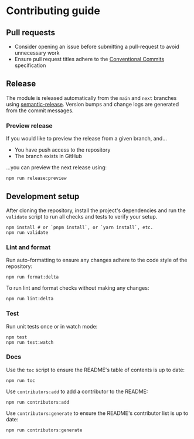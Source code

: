 # Contributing guide

## Pull requests

- Consider opening an issue before submitting a pull-request to avoid unnecessary work
- Ensure pull request titles adhere to the [Conventional Commits][] specification

[conventional commits]: https://www.conventionalcommits.org/

## Release

The module is released automatically from the `main` and `next` branches using [semantic-release][]. Version bumps and change logs are generated from the commit messages.

[semantic-release]: https://github.com/semantic-release/semantic-release

### Preview release

If you would like to preview the release from a given branch, and...

- You have push access to the repository
- The branch exists in GitHub

...you can preview the next release using:

```shell
npm run release:preview
```

## Development setup

After cloning the repository, install the project's dependencies and run the `validate` script to run all checks and tests to verify your setup.

```shell
npm install # or `pnpm install`, or `yarn install`, etc.
npm run validate
```

### Lint and format

Run auto-formatting to ensure any changes adhere to the code style of the repository:

```shell
npm run format:delta
```

To run lint and format checks without making any changes:

```shell
npm run lint:delta
```

### Test

Run unit tests once or in watch mode:

```shell
npm test
npm run test:watch
```

### Docs

Use the `toc` script to ensure the README's table of contents is up to date:

```shell
npm run toc
```

Use `contributors:add` to add a contributor to the README:

```shell
npm run contributors:add
```

Use `contributors:generate` to ensure the README's contributor list is up to date:

```shell
npm run contributors:generate
```
